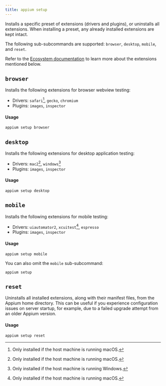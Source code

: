 ```yaml
---
title: appium setup
---
```

<style>
  ul[data-md-component="toc"] .md-nav {
    display: none;
  }
</style>

Installs a specific preset of extensions (drivers and plugins), or uninstalls all extensions.
When installing a preset, any already installed extensions are kept intact.

The following sub-subcommands are supported: `browser`, `desktop`, `mobile`, and `reset`.

Refer to the [Ecosystem documentation](../../ecosystem/index.md) to learn more about the extensions
mentioned below.

## `browser`

Installs the following extensions for browser webview testing:

* Drivers: `safari`[^1], `gecko`, `chromium`
* Plugins: `images`, `inspector`

#### Usage

```
appium setup browser
```

## `desktop`

Installs the following extensions for desktop application testing:

* Drivers: `mac2`[^1], `windows`[^2]
* Plugins: `images`, `inspector`

#### Usage

```
appium setup desktop
```

## `mobile`

Installs the following extensions for mobile testing:

* Drivers: `uiautomator2`, `xcuitest`[^1], `espresso`
* Plugins: `images`, `inspector`

#### Usage

```
appium setup mobile
```

You can also omit the `mobile` sub-subcommand:

```
appium setup
```

## `reset`

Uninstalls all installed extensions, along with their manifest files, from the Appium home
directory. This can be useful if you experience configuration issues on server startup, for
example, due to a failed upgrade attempt from an older Appium version.

#### Usage

```
appium setup reset
```

[^1]: Only installed if the host machine is running macOS.
[^2]: Only installed if the host machine is running Windows.
